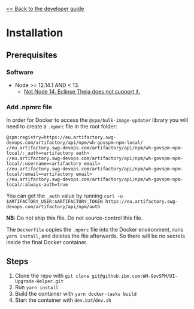 [<< Back to the developer guide](../developer_guide.md)

# Installation

## Prerequisites

### Software

- Node >= 12.14.1 AND < 13.
    - [Not Node 14. Eclipse Theia does not support it.](https://www.gitmemory.com/issue/eclipse-theia/theia/8920/754781284)

### Add .npmrc file

In order for Docker to access the `@spm/bulk-image-updater` library you will need to create a `.npmrc` file in the root folder:

```
@spm:registry=https://eu.artifactory.swg-devops.com/artifactory/api/npm/wh-govspm-npm-local/
//eu.artifactory.swg-devops.com/artifactory/api/npm/wh-govspm-npm-local/:_auth=<artifactory auth>
//eu.artifactory.swg-devops.com/artifactory/api/npm/wh-govspm-npm-local/:username=<artifactory email>
//eu.artifactory.swg-devops.com/artifactory/api/npm/wh-govspm-npm-local/:email=<artifactory email>
//eu.artifactory.swg-devops.com/artifactory/api/npm/wh-govspm-npm-local/:always-auth=true
```

You can get the `_auth` value by running `curl -u $ARTIFACTORY_USER:$ARTIFACTORY_TOKEN https://eu.artifactory.swg-devops.com/artifactory/api/npm/auth`

**NB:** Do not ship this file. Do not source-control this file.

The `Dockerfile` copies the `.npmrc` file into the Docker environment, runs `yarn install`, and deletes the file afterwards. So there will be no secrets inside the final Docker container.

## Steps

1. Clone the repo with `git clone git@github.ibm.com:WH-GovSPM/UI-Upgrade-Helper.git`
2. Run `yarn install`
3. Build the container with `yarn docker-tasks build`
4. Start the container with `dev.bat`/`dev.sh`
